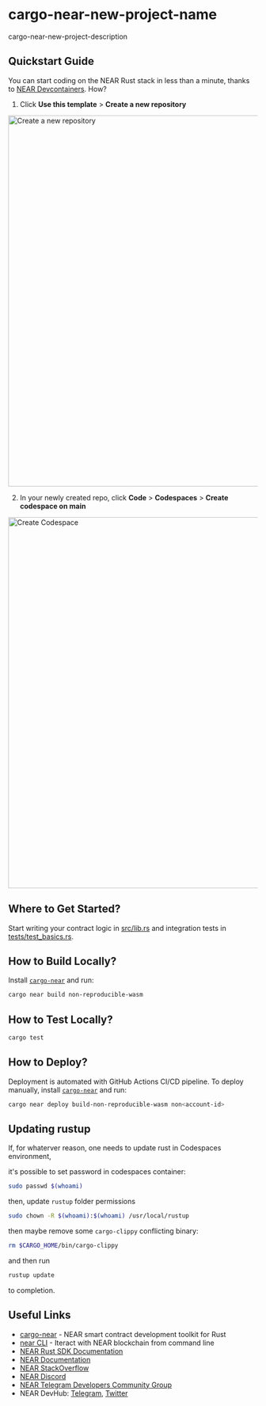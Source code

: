 # cargo-near-new-project-name

cargo-near-new-project-description

## Quickstart Guide

You can start coding on the NEAR Rust stack in less than a minute, thanks to [NEAR Devcontainers](https://github.com/near/near-devcontainers). How?

1. Click **Use this template** > **Create a new repository**

<img width="750" alt="Create a new repository" src="https://github.com/njelich/cargo-near-new-project-template/assets/12912633/d59d89f1-8bc4-42f1-8e0d-842521d87768">

2. In your newly created repo, click **Code** > **Codespaces** > **Create codespace on main**

<img width="750" alt="Create Codespace" src="https://github.com/njelich/cargo-near-new-project-template/assets/12912633/352566cf-2eca-4d42-8232-6136ea8ec9d3">

## Where to Get Started?

Start writing your contract logic in [src/lib.rs](src/lib.rs) and integration tests in [tests/test_basics.rs](tests/test_basics.rs).

## How to Build Locally?

Install [`cargo-near`](https://github.com/near/cargo-near) and run:

```bash
cargo near build non-reproducible-wasm
```

## How to Test Locally?

```bash
cargo test
```

## How to Deploy?

Deployment is automated with GitHub Actions CI/CD pipeline.
To deploy manually, install [`cargo-near`](https://github.com/near/cargo-near) and run:

```bash
cargo near deploy build-non-reproducible-wasm non<account-id>
```

## Updating rustup

If, for whaterver reason, one needs to update rust in Codespaces environment,

it's possible to set password in codespaces container:

```bash
sudo passwd $(whoami)
```

then, update `rustup` folder permissions 

```bash
sudo chown -R $(whoami):$(whoami) /usr/local/rustup
```

then maybe remove some `cargo-clippy` conflicting binary:
```bash
rm $CARGO_HOME/bin/cargo-clippy
```

and then run 

```bash
rustup update
```

to completion.


## Useful Links

- [cargo-near](https://github.com/near/cargo-near) - NEAR smart contract development toolkit for Rust
- [near CLI](https://near.cli.rs) - Iteract with NEAR blockchain from command line
- [NEAR Rust SDK Documentation](https://docs.near.org/sdk/rust/introduction)
- [NEAR Documentation](https://docs.near.org)
- [NEAR StackOverflow](https://stackoverflow.com/questions/tagged/nearprotocol)
- [NEAR Discord](https://near.chat)
- [NEAR Telegram Developers Community Group](https://t.me/neardev)
- NEAR DevHub: [Telegram](https://t.me/neardevhub), [Twitter](https://twitter.com/neardevhub)
